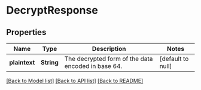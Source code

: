 # DecryptResponse

## Properties
Name | Type | Description | Notes
------------ | ------------- | ------------- | -------------
**plaintext** | **String** | The decrypted form of the data encoded in base 64. | [default to null]

[[Back to Model list]](../README.md#documentation-for-models) [[Back to API list]](../README.md#documentation-for-api-endpoints) [[Back to README]](../README.md)


